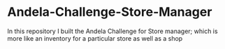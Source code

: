 # Andela-Challenge-Store-Manager
In this repository I built the Andela Challenge for Store manager; which is more like an inventory for a particular store as well as a shop

